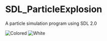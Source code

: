# SDL_ParticleExplosion
A particle simulation program using SDL 2.0

![Colored](https://user-images.githubusercontent.com/31017086/60790468-6bb6b800-a116-11e9-8d9c-58895800288a.PNG)
![White](https://user-images.githubusercontent.com/31017086/60790411-4de95300-a116-11e9-8073-1c3c584ea9e7.PNG)
